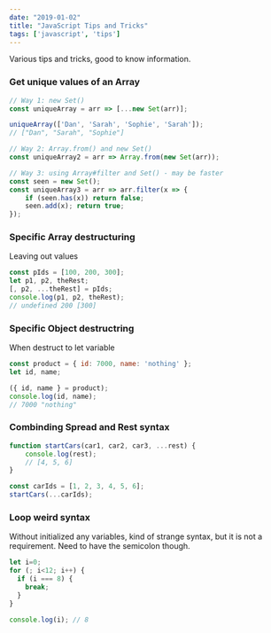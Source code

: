 ```yaml
---
date: "2019-01-02"
title: "JavaScript Tips and Tricks"
tags: ['javascript', 'tips']
---
```

Various tips and tricks, good to know information.

### Get unique values of an Array

```javascript
// Way 1: new Set()
const uniqueArray = arr => [...new Set(arr)];

uniqueArray(['Dan', 'Sarah', 'Sophie', 'Sarah']);
// ["Dan", "Sarah", "Sophie"]

// Way 2: Array.from() and new Set()
const uniqueArray2 = arr => Array.from(new Set(arr));

// Way 3: using Array#filter and Set() - may be faster
const seen = new Set();
const uniqueArray3 = arr => arr.filter(x => {
    if (seen.has(x)) return false;
    seen.add(x); return true;
});
```

### Specific Array destructuring
Leaving out values
```javascript
const pIds = [100, 200, 300];
let p1, p2, theRest;
[, p2, ...theRest] = pIds;
console.log(p1, p2, theRest);
// undefined 200 [300]
```

### Specific Object destructring
When destruct to let variable
```javascript
const product = { id: 7000, name: 'nothing' };
let id, name;

({ id, name } = product);
console.log(id, name);
// 7000 "nothing"
```

### Combinding Spread and Rest syntax
```javascript
function startCars(car1, car2, car3, ...rest) {
    console.log(rest);
    // [4, 5, 6]
}

const carIds = [1, 2, 3, 4, 5, 6];
startCars(...carIds);
```

### Loop weird syntax
Without initialized any variables, kind of strange syntax, but it is not a requirement. Need to have the semicolon though.
```javascript
let i=0;
for (; i<12; i++) {
  if (i === 8) {
    break;
  }
}

console.log(i); // 8
```

